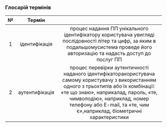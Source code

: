 ### Глосарій термінів

|   №   |     Термін     |                                                                                                                                                                                                                                                                                                                                                                                                     |
|:-----:|:--------------:|:---------------------------------------------------------------------------------------------------------------------------------------------------------------------------------------------------------------------------------------------------------------------------------------------------------------------------------------------------------------------------------------------------:|
|   1   | ідентифікація  |                                                                                                         процес надання ПП унікального ідентифікатору користувача увигляді послідовності літер та цифр, за яким в подальшомусистема проведе його авторизацію та надасть доступ до послуг ПП                                                                                                          |
|   2   | аутентифікація |                                                     процес перевірки аутентичності наданого ідентифікаторакористувача самому користувачу з використанням одного з трьохтипів або їх комбінації: «те що знаю», наприкалад, пароль, «те, чимволодію», наприклад, номер телефону або E-mail, та «те, чим є»,наприклад, біометричні характеристики                                                      |
